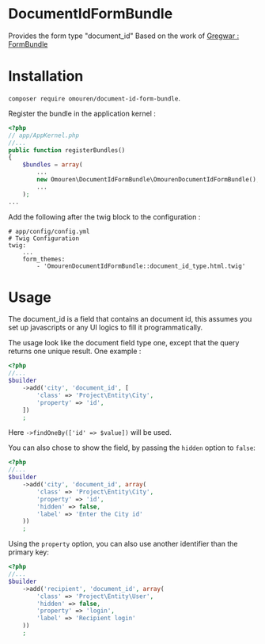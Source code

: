 # DocumentIdFormBundle
Provides the form type "document_id"
Based on the work of [Gregwar : FormBundle](https://github.com/Gregwar/FormBundle)

Installation
============

`composer require omouren/document-id-form-bundle`.

Register the bundle in the application kernel :

```php
<?php
// app/AppKernel.php
//...
public function registerBundles()
{
    $bundles = array(
        ...
        new Omouren\DocumentIdFormBundle\OmourenDocumentIdFormBundle(),
        ...
    );
...
```

Add the following after the twig block to the configuration :

    # app/config/config.yml
    # Twig Configuration
    twig:
        ...
        form_themes:
            - 'OmourenDocumentIdFormBundle::document_id_type.html.twig'

Usage
=====

The document_id is a field that contains an document id, this assumes you set up javascripts or any UI logics to fill it programmatically.

The usage look like the document field type one, except that the query returns one unique result. One example :

```php
<?php
//...
$builder
    ->add('city', 'document_id', [
        'class' => 'Project\Entity\City',
        'property' => 'id',
    ])
    ;
```

Here `->findOneBy(['id' => $value])` will be used.

You can also chose to show the field, by passing the `hidden` option to `false`:

```php
<?php
//...
$builder
    ->add('city', 'document_id', array(
        'class' => 'Project\Entity\City',
        'property' => 'id',
        'hidden' => false,
        'label' => 'Enter the City id'
    ))
    ;
```

Using the `property` option, you can also use another identifier than the primary key:

```php
<?php
//...
$builder
    ->add('recipient', 'document_id', array(
        'class' => 'Project\Entity\User',
        'hidden' => false,
        'property' => 'login',
        'label' => 'Recipient login'
    ))
    ;
```
